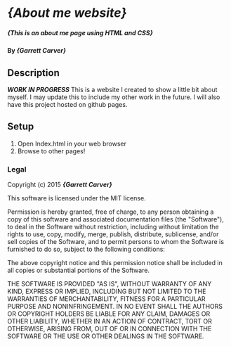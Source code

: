 # _{About me website}_

##### _{This is an about me page using HTML and CSS}_

#### By _**{Garrett Carver}**_

## Description

***WORK IN PROGRESS***
This is a website I created to show a little bit about myself.  I may update this to include my other work in the future.  I will also have this project hosted on github pages.

## Setup

1. Open Index.html in your web browser
2. Browse to other pages!

### Legal

Copyright (c) 2015 **_{Garrett Carver}_**

This software is licensed under the MIT license.

Permission is hereby granted, free of charge, to any person obtaining a copy
of this software and associated documentation files (the "Software"), to deal
in the Software without restriction, including without limitation the rights
to use, copy, modify, merge, publish, distribute, sublicense, and/or sell
copies of the Software, and to permit persons to whom the Software is
furnished to do so, subject to the following conditions:

The above copyright notice and this permission notice shall be included in
all copies or substantial portions of the Software.

THE SOFTWARE IS PROVIDED "AS IS", WITHOUT WARRANTY OF ANY KIND, EXPRESS OR
IMPLIED, INCLUDING BUT NOT LIMITED TO THE WARRANTIES OF MERCHANTABILITY,
FITNESS FOR A PARTICULAR PURPOSE AND NONINFRINGEMENT. IN NO EVENT SHALL THE
AUTHORS OR COPYRIGHT HOLDERS BE LIABLE FOR ANY CLAIM, DAMAGES OR OTHER
LIABILITY, WHETHER IN AN ACTION OF CONTRACT, TORT OR OTHERWISE, ARISING FROM,
OUT OF OR IN CONNECTION WITH THE SOFTWARE OR THE USE OR OTHER DEALINGS IN
THE SOFTWARE.
